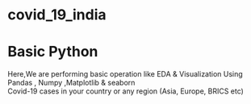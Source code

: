 # covid_19_india

# Basic Python 
Here,We are performing basic operation like EDA & Visualization Using Pandas , Numpy ,Matplotlib & seaborn   
Covid-19 cases in your country or any region (Asia, Europe, BRICS etc)
